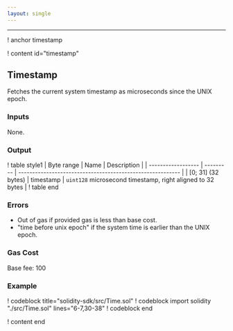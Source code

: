 ```yaml
---
layout: single
---
```


---

! anchor timestamp

! content id="timestamp"

## Timestamp

Fetches the current system timestamp as microseconds since the UNIX epoch.


### Inputs

None.

### Output

! table style1
| Byte range         | Name      | Description                                                |
| ------------------ | --------- | ---------------------------------------------------------- |
| [0; 31] (32 bytes) | timestamp | `uint128` microsecond timestamp, right aligned to 32 bytes |
! table end

### Errors

- Out of gas if provided gas is less than base cost.
- "time before unix epoch" if the system time is earlier than the UNIX epoch.

### Gas Cost

Base fee: 100

### Example

! codeblock title="solidity-sdk/src/Time.sol"
! codeblock import solidity "./src/Time.sol" lines="6-7,30-38"
! codeblock end

! content end